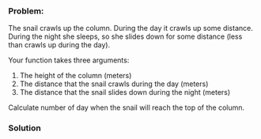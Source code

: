 ### Problem:
<p>The snail crawls up the column. During the day it crawls up some distance. During the night she sleeps, so she slides down for some distance (less than crawls up during the day).</p>
<p>Your function takes three arguments:</p>
<ol>
<li>The height of the column (meters)</li>
<li>The distance that the snail crawls during the day (meters)</li>
<li>The distance that the snail slides down during the night (meters)</li>
</ol>
<p>Calculate number of day when the snail will reach the top of the column.</p>

### Solution